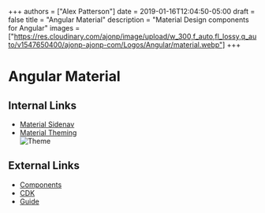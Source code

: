 +++
authors = ["Alex Patterson"]
date = 2019-01-16T12:04:50-05:00
draft = false
title = "Angular Material"
description = "Material Design components for Angular"
images = ["https://res.cloudinary.com/ajonp/image/upload/w_300,f_auto,fl_lossy,q_auto/v1547650400/ajonp-ajonp-com/Logos/Angular/material.webp"]
+++

# Angular Material

## Internal Links

- [Material Sidenav](/lessons/9-angular-material-router-outlet)
- [Material Theming](/lessons/10-angular-material-theming)  
  ![Theme](https://res.cloudinary.com/ajonp/image/upload/w_500,f_auto,fl_lossy,q_auto/v1547585086/ajonp-ajonp-com/10-lesson-angular-material-theming/material-theming.webp)

## External Links

- [Components](https://material.angular.io/components/categories)
- [CDK](https://material.angular.io/cdk/categories)
- [Guide](https://material.angular.io/guides)

